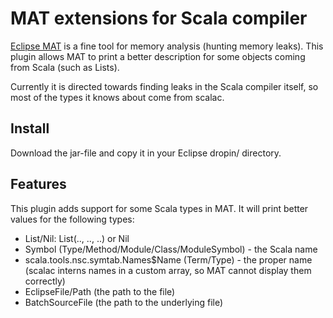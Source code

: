 MAT extensions for Scala compiler
==============

[Eclipse MAT][mat] is a fine tool for memory analysis (hunting memory leaks). This plugin allows
MAT to print a better description for some objects coming from Scala (such as Lists).

Currently it is directed towards finding leaks in the Scala compiler itself, so
most of the types it knows about come from scalac.

Install
-------

Download the jar-file and copy it in your Eclipse dropin/ directory.

Features 
----------

This plugin adds support for some Scala types in MAT. It will print better values for the following types:

- List/Nil: List(.., .., ..) or Nil
- Symbol (Type/Method/Module/Class/ModuleSymbol) - the Scala name
- scala.tools.nsc.symtab.Names$Name (Term/Type)  - the proper name (scalac interns names in a custom array, so MAT cannot display them correctly)
- EclipseFile/Path (the path to the file)
- BatchSourceFile (the path to the underlying file)

[mat]: http://www.eclipse.org/mat/